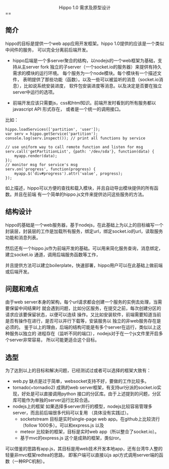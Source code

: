 <center>Hippo 1.0 需求及原型设计</center>
==

简介
---
hippo的目标是提供一个web app应用开发框架。hippo 1.0提供的应该是一个类似中间件的服务，
可以完全分离前后端开发。

 - hippo后端是一个多server聚合的结构，以nodejs的一个web框架为基础，支持从主server fork
独立的子server（一个socket.io的服务器）来提供有持久需求的模块的运行环境。
每个服务为一个node模块。每个模块有一个描述文件，
表明提供了那些功能（函数）。以及一些可以被监听的消息（socket.io消息），比如说系统安装进度，
软件包安装进度等消息。以及决定是否要在独立server中运行的选项。

 - 前端开发应该只需要js，css和html知识。前端开发时看到的所有服务都以javascript API 形式存在，
或者是一个统一的调用接口。

比如：

    hippo.loadServices(['partition', 'user']);
    var serv = hippo.getService('partition');
    console.log(serv.inspect()); // print all functions by service
    
    // use uniform way to call remote function and listen for msg
    serv.call('getPartitionList', {path: '/dev/sda'}, function(data) {
        myapp.render(data);
    });
    // monitor msg for service's msg
    serv.on('progress', function(progress) {
        myapp.$('div#progress').attr('value', progress);
    });

如上描述，hippo可以方便的查找和载入模块，并且自动导出模块提供的所有函数。并且在前端
有一个简单的hippo.js文件来提供访问这些服务的方法。

结构设计
---
hippo的基础是一个web服务器，基于nodejs，在此基础上为以上的目标编写一个
封装层，封装层的工作是加载所有服务，绑定url，绑定socket.io的url，读取服务功能和消息列表。

然后还有一个hippo.js作为前端开发的基础。可以用来简化服务查询，消息绑定，建立socket.io
通道，调用后端服务函数等工作，

并且提供方法可以建立boilerplate，快速部署，hippo用户可以在此基础上做前端或后端开发。

问题和难点
---
由于web server本身的架构，每个url请求都会创建一个服务的实例去处理，当需要保留中间结果时
就会遇到问题，比如分区服务，在提交之前，每次创建分区的请求应该要保留状态，以便可以连续
操作。又比如安装软件，前端需要知道当前是否有操作在进行，是否可以并行下载等，安装服务以
独立的非web服务存在是必须的。
鉴于以上的理由，后端的结构可能是有多个server在运行，类似以上这种服务以独立的
进程存在（监听不同的端口），nodejs对于在一个js文件里开启多个server非常容易，
所以可能更适合这个目标。

选型
----
为了达到以上的目标和解决问题，已经测试过或者可以选择的框架大致有：

* web.py  缺点是过于简单，websocket支持不好，要做的工作比较多。
* tornado(+tornadio2)  成熟的web server框架，有支持url分派的socket.io实现，好处是可以直接调用python
接口的分区库。由于上述提到的问题，分区库可能作为单独的server运行比较合适。
* nodejs上的框架 如果选择多server并行的模型，nodejs比较容易管理多server，而且前后端很多代码可以复用
（具体没有实践过）。
    * socketstream 目标是实时single-page web app。在github上比较流行（follow 1000多）。可以和express.js
以及
    * meteor 比较新的框架，目标是实时web app（所以整合了socket.io）。
    * 基于mvc的express.js 这个是成熟的框架，类似ror。

可以借鉴的思路有app.js，其目标是用web技术开发本地app，还有台湾牛人整的轻量非mvc框架redtea的思路，
即客户端可以直接以js api方式调用server端的函数（一种RPC机制）。